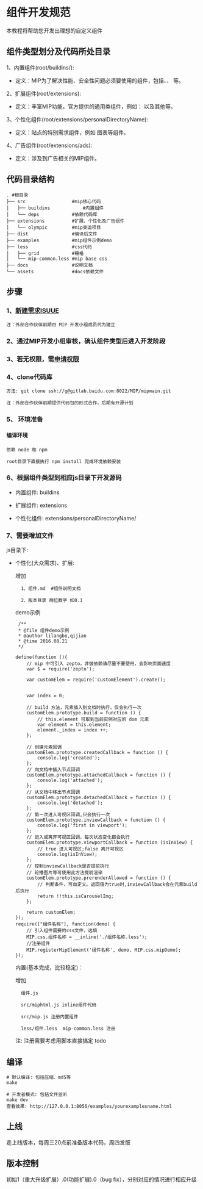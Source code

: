 # 组件开发规范

本教程将帮助您开发出理想的自定义组件

## 组件类型划分及代码所处目录

1、内置组件(root/buildins/): 
    
* 定义：MIP为了解决性能、安全性问题必须要使用的组件，包括<mip-img>、<mip-video>、<mip-pixl> 等。

2、扩展组件(root/extensions): 
    
* 定义：丰富MIP功能，官方提供的通用类组件，例如：<mip-iframe> 以及其他等。

3、个性化组件(root/extensions/personalDirectoryName): 

* 定义：站点的特别需求组件，例如 图表等组件。

4、广告组件(root/extensions/ads): 

* 定义：涉及到广告相关的MIP组件。

## 代码目录结构
```
. #根目录
├── src                 #mip核心代码
│   ├── buildins            #内置组件
│   └── deps            #依赖代码库
├── extensions          #扩展、个性化及广告组件
│   └── olympic         #mip奥运项目
├── dist                #编译后文件
├── examples            #mip组件示例demo
├── less                #css代码
│   ├── grid            #栅格
│   └── mip-common.less #mip base css
├── docs                #说明文档
└── assets              #docs依赖文件
```

## 步骤

### 1、[新建需求ISUUE](http://gitlab.baidu.com/MIP/mipmain/issues)

    注：外部合作伙伴前期由 MIP 开发小组成员代为建立

### 2、通过MIP开发小组审核，确认组件类型后进入开发阶段

### 3、若无权限，需[申请权限](mailto:lilangbo@baidu.com/shenzhou@baidu.com)

### 4、clone代码库

    方法: git clone ssh://g@gitlab.baidu.com:8022/MIP/mipmain.git 
        
    注：外部合作伙伴前期提供代码包的形式合作，后期有开源计划

### 5、 环境准备

#### 编译环境

    依赖 node 和 npm

    root目录下直接执行 npm install 完成环境依赖安装

### 6、根据组件类型到相应js目录下开发源码

- 内置组件: buildins

- 扩展组件: extensions

- 个性化组件: extensions/personalDirectoryName/
    
### 7、需要增加文件

js目录下:
    
- 个性化(大众需求)、扩展: 
        
    增加 

        1、组件.md  #组件说明文档

        2、版本目录 两位数字 如0.1 


	demo示例
	        
	```
	 /**
	 * @file 组件demo示例
	 * @author lilangbo,qijian
	 * @time 2016.08.21
	 */

	define(function (){
        // mip 中可引入 zepto，非强依赖请尽量不要使用，会影响页面速度
        var $ = require('zepto');
        
	    var customElem = require('customElement').create();


        var index = 0;

        // build 方法，元素插入到文档时执行，仅会执行一次
        customElem.prototype.build = function () {
            // this.element 可取到当前实例对应的 dom 元素
            var element = this.element;
            element._index = index ++;
        };

        // 创建元素回调
        customElem.prototype.createdCallback = function () {
            console.log('created');
        };
        // 向文档中插入节点回调
        customElem.prototype.attachedCallback = function () {
            console.log('attached');
        };
        // 从文档中移出节点回调
        customElem.prototype.detachedCallback = function () {
            console.log('detached');
        };
        // 第一次进入可视区回调,只会执行一次
        customElem.prototype.inviewCallback = function () {
            console.log('first in viewport');
        };
        // 进入或离开可视区回调，每次状态变化都会执行
        customElem.prototype.viewportCallback = function (isInView) {
            // true 进入可视区;false 离开可视区
            console.log(isInView);
        };
        // 控制inviewCallback是否提前执行
        // 轮播图片等可使用此方法提前渲染
        customElem.prototype.prerenderAllowed = function () {
            // 判断条件，可自定义。返回值为true时,inviewCallback会在元素build后执行
            return !!this.isCarouselImg;
        };

	    return customElem;
	});
	require(["组件名称"], function(demo) {
	    // 引入组件需要的css文件，选填
	    MIP.css.组件名称 = __inline('./组件名称.less');
	    //注册组件
	    MIP.registerMipElement('组件名称', demo, MIP.css.mipDemo);
	});

	```



    内置(基本完成，比较稳定)：

    增加 

        组件.js  

        src/miphtml.js inline组件代码  

        src/mip.js 注册内置组件

        less/组件.less  mip-common.less 注册

    注: 注册需要考虑用脚本直接搞定 todo

## 编译

```
# 默认编译: 包括压缩、md5等
make

# 开发者模式: 包括文件监听
make dev
查看效果: http://127.0.0.1:8056/examples/yourexamplesname.html

```

## 上线

走上线版本，每周三20点前准备版本代码，周四发版

## 版本控制

初始1（重大升级扩展）.0(功能扩展).0（bug fix），分别对应的情况进行相应升级
